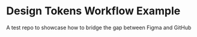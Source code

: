 # Design Tokens Workflow Example
A test repo to showcase how to bridge the gap between Figma and GitHub
